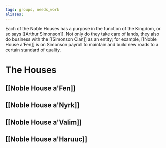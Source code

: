 ```yaml
---
tags: groups, needs_work
aliases:
---
```


Each of the Noble Houses has a purpose in the function of the Kingdom, or so says [[Arthur Simonson]]. Not only do they take care of lands, they also do business with the [[Simonson Clan]] as an entity; for example, [[Noble House a'Fen]] is on Simonson payroll to maintain and build new roads to a certain standard of quality. 

# The Houses

## [[Noble House a'Fen]]

## [[Noble House a'Nyrk]]

## [[Noble House a'Valim]]

## [[Noble House a'Haruuc]]

